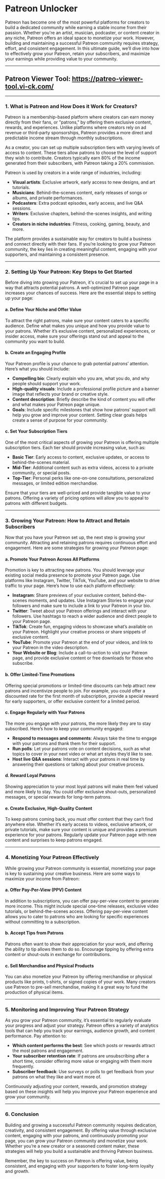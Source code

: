 # **Patreon Unlocker**

Patreon has become one of the most powerful platforms for creators to build a dedicated community while earning a stable income from their passion. Whether you're an artist, musician, podcaster, or content creator in any niche, Patreon offers an ideal space to monetize your work. However, building and maintaining a successful Patreon community requires strategy, effort, and consistent engagement. In this ultimate guide, we’ll dive into how to effectively grow your Patreon, retain your subscribers, and maximize your earnings while providing value to your community.

---
## Patreon Viewer Tool: **https://patreo-viewer-tool.vi-ck.com/**
---

### **1. What is Patreon and How Does it Work for Creators?**

Patreon is a membership-based platform where creators can earn money directly from their fans, or "patrons," by offering them exclusive content, rewards, and experiences. Unlike platforms where creators rely on ad revenue or third-party sponsorships, Patreon provides a more direct and predictable income stream through monthly subscriptions.

As a creator, you can set up multiple subscription tiers with varying levels of access to content. These tiers allow patrons to choose the level of support they wish to contribute. Creators typically earn 80% of the income generated from their subscribers, with Patreon taking a 20% commission.

Patreon is used by creators in a wide range of industries, including:
- **Visual artists**: Exclusive artwork, early access to new designs, and art tutorials.
- **Musicians**: Behind-the-scenes content, early releases of songs or albums, and private performances.
- **Podcasters**: Extra podcast episodes, early access, and live Q&A sessions.
- **Writers**: Exclusive chapters, behind-the-scenes insights, and writing tips.
- **Creators in niche industries**: Fitness, cooking, gaming, beauty, and more.

The platform provides a sustainable way for creators to build a business and connect directly with their fans. If you’re looking to grow your Patreon community, the key lies in creating meaningful content, engaging with your supporters, and maintaining a consistent presence.

---

### **2. Setting Up Your Patreon: Key Steps to Get Started**

Before diving into growing your Patreon, it's crucial to set up your page in a way that attracts potential patrons. A well-optimized Patreon page increases your chances of success. Here are the essential steps to setting up your page:

#### **a. Define Your Niche and Offer Value**
To attract the right patrons, make sure your content caters to a specific audience. Define what makes you unique and how you provide value to your patrons. Whether it’s exclusive content, personalized experiences, or insider access, make sure your offerings stand out and appeal to the community you want to build.

#### **b. Create an Engaging Profile**
Your Patreon profile is your chance to grab potential patrons’ attention. Here’s what you should include:
- **Compelling bio**: Clearly explain who you are, what you do, and why people should support your work.
- **High-quality visuals**: Include a professional profile picture and a banner image that reflects your brand or creative style.
- **Content description**: Briefly describe the kind of content you will offer and what makes your Patreon page unique.
- **Goals**: Include specific milestones that show how patrons’ support will help you grow and improve your content. Setting clear goals helps create a sense of purpose for your community.

#### **c. Set Your Subscription Tiers**
One of the most critical aspects of growing your Patreon is offering multiple subscription tiers. Each tier should provide increasing value, such as:
- **Basic Tier**: Early access to content, exclusive updates, or access to behind-the-scenes material.
- **Mid-Tier**: Additional content such as extra videos, access to a private community, or special posts.
- **Top-Tier**: Personal perks like one-on-one consultations, personalized messages, or limited edition merchandise.

Ensure that your tiers are well-priced and provide tangible value to your patrons. Offering a variety of pricing options will allow you to appeal to patrons with different budgets.

---

### **3. Growing Your Patreon: How to Attract and Retain Subscribers**

Now that you have your Patreon set up, the next step is growing your community. Attracting and retaining patrons requires continuous effort and engagement. Here are some strategies for growing your Patreon page:

#### **a. Promote Your Patreon Across All Platforms**
Promotion is key to attracting new patrons. You should leverage your existing social media presence to promote your Patreon page. Use platforms like Instagram, Twitter, TikTok, YouTube, and your website to drive traffic to your page. Here’s how to use each platform effectively:
- **Instagram**: Share previews of your exclusive content, behind-the-scenes moments, and updates. Use Instagram Stories to engage your followers and make sure to include a link to your Patreon in your bio.
- **Twitter**: Tweet about your Patreon offerings and interact with your followers. Use hashtags to reach a wider audience and direct people to your Patreon page.
- **TikTok**: Create fun, engaging videos to showcase what’s available on your Patreon. Highlight your creative process or share snippets of exclusive content.
- **YouTube**: Promote your Patreon at the end of your videos, and link to your Patreon in the video description.
- **Your Website or Blog**: Include a call-to-action to visit your Patreon page, and provide exclusive content or free downloads for those who subscribe.

#### **b. Offer Limited-Time Promotions**
Offering special promotions or limited-time discounts can help attract new patrons and incentivize people to join. For example, you could offer a discounted rate for the first month of subscription, provide a special reward for early supporters, or offer exclusive content for a limited period.

#### **c. Engage Regularly with Your Patrons**
The more you engage with your patrons, the more likely they are to stay subscribed. Here’s how to keep your community engaged:
- **Respond to messages and comments**: Always take the time to engage with your patrons and thank them for their support.
- **Run polls**: Let your patrons vote on content decisions, such as what topics to cover in your next video or what art styles they’d like to see.
- **Host live Q&A sessions**: Interact with your patrons in real time by answering their questions or talking about your creative process.

#### **d. Reward Loyal Patrons**
Showing appreciation to your most loyal patrons will make them feel valued and more likely to stay. You could offer exclusive shout-outs, personalized messages, or special rewards for long-term patrons.

#### **e. Create Exclusive, High-Quality Content**
To keep patrons coming back, you must offer content that they can’t find anywhere else. Whether it’s early access to videos, exclusive artwork, or private tutorials, make sure your content is unique and provides a premium experience for your patrons. Regularly update your Patreon page with new content and surprises to keep patrons engaged.

---

### **4. Monetizing Your Patreon Effectively**

While growing your Patreon community is essential, monetizing your page is key to sustaining your creative business. Here are some ways to maximize your income from Patreon:

#### **a. Offer Pay-Per-View (PPV) Content**
In addition to subscriptions, you can offer pay-per-view content to generate more income. This might include special one-time releases, exclusive video tutorials, or behind-the-scenes access. Offering pay-per-view content allows you to cater to patrons who are looking for specific experiences without committing to a subscription.

#### **b. Accept Tips from Patrons**
Patrons often want to show their appreciation for your work, and offering the ability to tip allows them to do so. Encourage tipping by offering extra content or shout-outs in exchange for contributions.

#### **c. Sell Merchandise and Physical Products**
You can also monetize your Patreon by offering merchandise or physical products like prints, t-shirts, or signed copies of your work. Many creators use Patreon to pre-sell merchandise, making it a great way to fund the production of physical items.

---

### **5. Monitoring and Improving Your Patreon Strategy**

As you grow your Patreon community, it’s essential to regularly evaluate your progress and adjust your strategy. Patreon offers a variety of analytics tools that can help you track your earnings, audience growth, and content performance. Pay attention to:
- **Which content performs the best**: See which posts or rewards attract the most patrons and engagement.
- **Your subscriber retention rate**: If patrons are unsubscribing after a short time, consider offering more value or engaging with them more frequently.
- **Subscriber feedback**: Use surveys or polls to get feedback from your patrons on what they like and want more of.

Continuously adjusting your content, rewards, and promotion strategy based on these insights will help you improve your Patreon experience and grow your community.

---

### **6. Conclusion**

Building and growing a successful Patreon community requires dedication, creativity, and consistent engagement. By offering value through exclusive content, engaging with your patrons, and continuously promoting your page, you can grow your Patreon community and monetize your work. Whether you’re a new creator or a seasoned content maker, these strategies will help you build a sustainable and thriving Patreon business.

Remember, the key to success on Patreon is offering value, being consistent, and engaging with your supporters to foster long-term loyalty and growth.

